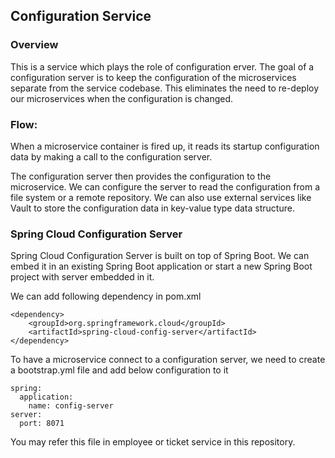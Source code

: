 ## Configuration Service

### Overview
This is a service which plays the role of configuration erver. The goal of a configuration server is to keep the configuration of the microservices separate from the service codebase. This eliminates the need to re-deploy our microservices when the configuration is changed.

### Flow:
When a microservice container is fired up, it reads its startup configuration data by making a call to the configuration server.

The configuration server then provides the configuration to the microservice. We can configure the server to read the configuration from a file system or a remote repository. We can also use external services like Vault to store the configuration data in key-value type data structure.

### Spring Cloud Configuration Server
Spring Cloud Configuration Server is built on top of Spring Boot. We can embed it in an existing Spring Boot application or start a new Spring Boot project with server embedded in it.

We can add following dependency in pom.xml

```
<dependency>
	<groupId>org.springframework.cloud</groupId>
	<artifactId>spring-cloud-config-server</artifactId>
</dependency>
```

To have a microservice connect to a configuration server, we need to create a bootstrap.yml file and add below configuration to it

```
spring:
  application:
    name: config-server
server:
  port: 8071
```

You may refer this file in employee or ticket service in this repository.